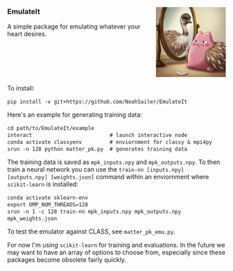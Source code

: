 <div style="display: flex; align-items: flex-start; gap: 20px;">
  <!-- Text section (left) -->
  <div>
    <h3 style="margin-top: 0;">EmulateIt</h3>
    <p>A simple package for emulating whatever your heart desires.</p>
  </div>

  <!-- Image section (right) -->
  <div>
    <img src="https://raw.githubusercontent.com/NoahSailer/EmulateIt/main/figures/emuditto.png" alt="Emuditto" style="width: 200px; height: auto;" />
  </div>
</div>

To install:
```
pip install -v git+https://github.com/NoahSailer/EmulateIt
```

Here's an example for generating training data:
```
cd path/to/EmulateIt/example
interact                         # launch interactive node
conda activate classyenv         # enviornment for classy & mpi4py
srun -n 128 python matter_pk.py  # generates training data
```
The training data is saved as `mpk_inputs.npy` and `mpk_outputs.npy`. To then train a neural network
you can use the `train-nn [inputs.npy] [outputs.npy] [weights.json]` command within an enviornment 
where `scikit-learn` is installed:
```
conda activate sklearn-env
export OMP_NUM_THREADS=128                                          
srun -n 1 -c 128 train-nn mpk_inputs.npy mpk_outputs.npy mpk_weights.json
```
To test the emulator against CLASS, see `matter_pk_emu.py`.



For now I'm using `scikit-learn` for training and evaluations. In the future we may want to have an 
array of options to choose from, especially since these packages become obsolete fairly quickly.
